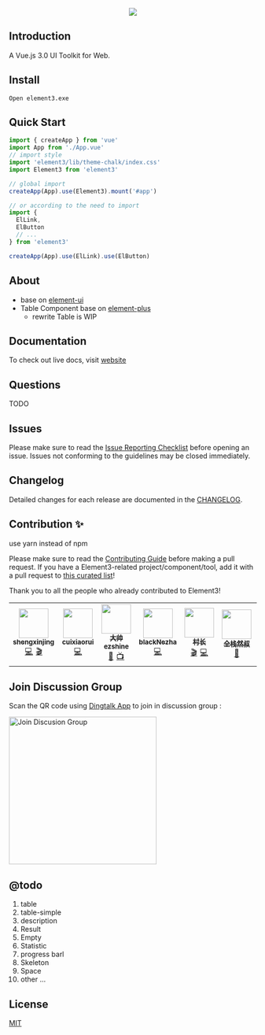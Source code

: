 <p align="center">
  <img src="https://gitee.com/pandafe/element3/raw/master/element_logo.svg">
</p>

## Introduction

A Vue.js 3.0 UI Toolkit for Web.

## Install

```shell
Open element3.exe
```

## Quick Start

```js
import { createApp } from 'vue'
import App from './App.vue'
// import style
import 'element3/lib/theme-chalk/index.css'
import Element3 from 'element3'

// global import
createApp(App).use(Element3).mount('#app')

// or according to the need to import
import {
  ElLink,
  ElButton
  // ...
} from 'element3'

createApp(App).use(ElLink).use(ElButton)
```

## About

- base on [element-ui](https://github.com/ElemeFE/element)
- Table Component base on [element-plus](https://github.com/element-plus/element-plus)
  - rewrite Table is WIP

## Documentation

To check out live docs, visit [website](https://element3-ui.com/)

## Questions

TODO

## Issues

Please make sure to read the [Issue Reporting Checklist](TODO) before opening an issue. Issues not conforming to the guidelines may be closed immediately.

## Changelog

Detailed changes for each release are documented in the [CHANGELOG](https://github.com/kkbjs/element3/blob/master/CHANGELOG.md).

## Contribution ✨

use yarn instead of npm

Please make sure to read the [Contributing Guide](https://juejin.im/post/6864462363039531022) before making a pull request. If you have a Element3-related project/component/tool, add it with a pull request to [this curated list](TODO)!

Thank you to all the people who already contributed to Element3!

<table><tr><td align="center"><a href="https://github.com/shengxinjing" target="_blank"><img src="https://sf6-ttcdn-tos.pstatp.com/img/user-avatar/232746a4fa00cc14150b1dec420018dd~120x256.image"  width="60" alt=""/><br /><sub><b>shengxinjing</b></sub></a><br /><a target="_blank" href="https://juejin.im/user/1556564194370270" title="Code" style="padding: 0 3px">💻</a><a target="_blank" href="https://space.bilibili.com/26995758" title="Code" style="padding: 0 3px">🎬</a></td><td align="center"><a href="https://github.com/cuixiaorui" target="_blank"><img src="https://user-gold-cdn.xitu.io/2019/12/8/16ee34c171e57baf?imageView2/1/w/180/h/180/q/85/format/webp/interlace/1"  width="60" alt=""/><br /><sub><b>cuixiaorui</b></sub></a><br /><a target="_blank" href="https://juejin.im/user/2101921961483374" title="Code" style="padding: 0 3px">💻</a></td><td align="center"><a href="https://juejin.im/user/2101921961483374" target="_blank"><img src="https://sf3-ttcdn-tos.pstatp.com/img/user-avatar/69ae92d51d8ba6b614b5509d9e43d84b~120x256.image"  width="60" alt=""/><br /><sub><b>大帅ezshine</b></sub></a><br /><a target="_blank" href="https://github.com/ezshine" title="Code" style="padding: 0 3px">🧩</a><a target="_blank" href="https://space.bilibili.com/422646817" title="Code" style="padding: 0 3px">📺</a></td><td align="center"><a href="https://juejin.im/user/3685218706268685" target="_blank"><img src="https://sf6-ttcdn-tos.pstatp.com/img/user-avatar/4ac8f0e26656e6270e8585ef1eb62090~120x256.image"  width="60" alt=""/><br /><sub><b>blackNezha</b></sub></a><br /><a target="_blank" href="https://juejin.im/user/3685218706268685" title="Code" style="padding: 0 3px">💻</a></td><td align="center"><a href="https://juejin.im/user/325111174926350" target="_blank"><img src="https://sf6-ttcdn-tos.pstatp.com/img/user-avatar/eabd8df63fd2eec8b312e8da2b335c21~120x256.image"  width="60" alt=""/><br /><sub><b>村长</b></sub></a><br /><a target="_blank" href="https://space.bilibili.com/480140591" title="Code" style="padding: 0 3px">🎬</a><a target="_blank" href="https://juejin.im/user/325111174926350" title="Code" style="padding: 0 3px">💻</a></td><td align="center"><a href="https://github.com/su37josephxia" target="_blank"><img src="https://avatars3.githubusercontent.com/u/9651900?s=460&u=a03f01f1ce8e0f056601dd8b8bc57ecdf2f9ff75&v=4"  width="60" alt=""/><br /><sub><b>全栈然叔</b></sub></a><br /><a target="_blank" href="https://juejin.im/user/1978776660216136" title="Code" style="padding: 0 3px">🚌</a></td><td align="center"><a href="https://github.com/ImJustAMan" target="_blank"><img src="https://sf3-ttcdn-tos.pstatp.com/img/user-avatar/1cbee2ff884b72a50a24b023d7c82286~120x256.image"  width="60" alt=""/><br /><sub><b>轩姐JustAMan</b></sub></a><br /><a target="_blank" href="https://juejin.im/user/3324538846452702" title="Code" style="padding: 0 3px">💻</a></td></tr><table>

## Join Discussion Group

Scan the QR code using [Dingtalk App](https://www.dingtalk.com/) to join in discussion group :

<img alt="Join Discusion Group" src="https://pic2.zhimg.com/50/v2-1442930ab968582ef6b959902ff71712_r.jpg" width="300">



## @todo
1. table
2. table-simple
3. description
4. Result
5. Empty
6. Statistic
7. progress barl
8. Skeleton
9. Space
10. other ...
## License

[MIT](http://opensource.org/licenses/MIT)
